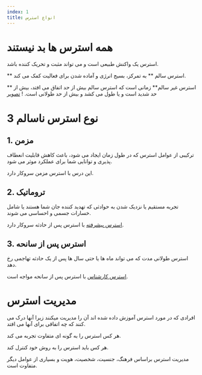 ```yaml
---
index: 1
title: انواع استرس
---
```

# همه استرس ها بد نیستند

استرس یک واکنش طبیعی است و می تواند مثبت و تحریک کننده باشد.

** استرس سالم ** به تمرکز، بسیج انرژی و آماده شدن برای فعالیت کمک می کند.

** استرس غیر سالم** زمانی است که استرس سالم بیش از حد اتفاق می افتد، بیش از حد شدید است و یا طول می کشد و بیش از حد طولانی است.
! [تصویر](stress1.png)

# 3 نوع استرس ناسالم

## 1. مزمن

ترکیبی از عوامل استرس که در طول زمان ایجاد می شود، باعث کاهش قابلیت انعطاف پذیری و توانایی شما برای عملکرد موثر می شود.

این درس با استرس مزمن سروکار دارد.

## 2. تروماتیک

تجربه مستقیم یا نزدیک شدن به حوادثی که تهدید کننده جان شما هستند یا شامل خسارات جسمی و احساسی می شوند.

[استرس پیشرفته](umbrella://stress/stress/advanced)  با استرس پس از حادثه سروکار دارد.

## 3. استرس پس از سانحه

استرس طولانی مدت که می تواند ماه ها یا حتی سال ها پس از یک حادثه تهاجمی رخ دهد.

[استرس کارشناس](umbrella://stress/stress/expert) با استرس پس از سانحه مواجه است.

# مدیریت استرس

افرادی که در مورد استرس آموزش داده شده اند آن را مدیریت میکنند زیرا آنها درک می کنند که چه اتفاقی برای آنها می افتد.

هر کس استرس را به گونه ای متفاوت تجربه می کند.

هر کس باید استرس را به روش خود کنترل کند.

مدیریت استرس براساس فرهنگ، جنسیت، شخصیت، هویت و بسیاری از عوامل دیگر متفاوت است.